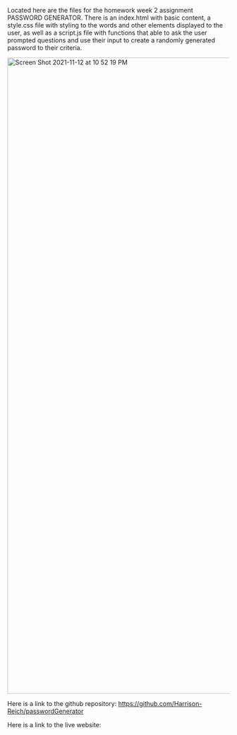 Located here are the files for the homework week 2 assignment PASSWORD GENERATOR.
There is an index.html with basic content, a style.css file with styling to the words and other elements displayed to the user, as well as a script.js file with functions that able to ask the user prompted questions and use their input to create a randomly generated password to their criteria.

<img width="1440" alt="Screen Shot 2021-11-12 at 10 52 19 PM" src="https://user-images.githubusercontent.com/93016157/141609544-a2ae2972-9c0e-4417-8bd1-5a00e71aad51.png">


Here is a link to the github repository: https://github.com/Harrison-Reich/passwordGenerator

Here is a link to the live website: 